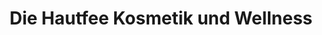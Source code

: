 ---
title: "Die Hautfee Kosmetik und Wellness"
url: /muenchen/die-hautfee-kosmetik-und-wellness/
shop: Kosmetik
---